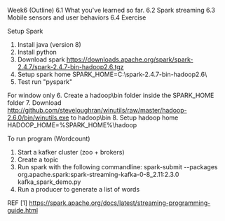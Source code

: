 Week6 (Outline)
6.1 What you've learned so far.
6.2 Spark streaming
6.3 Mobile sensors and user behaviors
6.4 Exercise

Setup Spark
1. Install java (version 8)
2. Install python
3. Download spark https://downloads.apache.org/spark/spark-2.4.7/spark-2.4.7-bin-hadoop2.6.tgz
4. Setup spark home SPARK_HOME=C:\spark-2.4.7-bin-hadoop2.6\
5. Test run "pyspark"

For window only
6. Create a hadoop\bin folder inside the SPARK_HOME folder
7. Download http://github.com/steveloughran/winutils/raw/master/hadoop-2.6.0/bin/winutils.exe to hadoop\bin
8. Setup hadoop home HADOOP_HOME=%SPARK_HOME%\hadoop

To run program (Wordcount)
1. Start a kafker cluster (zoo + brokers)
2. Create a topic
3. Run spark with the following commandline: spark-submit --packages org.apache.spark:spark-streaming-kafka-0-8_2.11:2.3.0 kafka_spark_demo.py
4. Run a producer to generate a list of words

REF
[1] https://spark.apache.org/docs/latest/streaming-programming-guide.html
